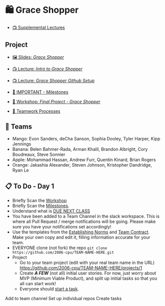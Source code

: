 # 🛍️ Grace Shopper

- [📺 Supplemental Lectures](supplemental-lectures)
## Project
- [🖼️ Slides: *Grace Shopper*](Grace-Shopper.pdf)
- [📺 Lecture: *Intro to Grace Shopper*](https://youtu.be/XYOSf4Xhsnk)
- [📺 Lecture: *Grace Shopper Github Setup*](https://youtu.be/KDqGwVy-m2w)

- [🚗 IMPORTANT - Milestones](milestones.md)
- [🔬 Workshop: _Final Project - Grace Shopper_](https://learn.fullstackacademy.com/workshop/5ece807ae423f6000461d41e/landing)
- [🤝 Teamwork Processes](teamwork-processes)

## 🤝 Teams
- Mango: Evon Sanders, deCha Sanson, Sophia Dooley, Tyler Harper, Kipp Jennings
- Banana: Belen Bahmer-Rada, Arman Khalil, Brandon Albright, Cory Boudreaux, Steve Sonnier
- Apple: Mohammad Hassan, Andrew Furr, Quentin Kinard, Brian Rogers
- Orange: Jakashia Alexander, Steven Johnson, Kristopher Dandridge, Ryan Le

## 📋 To Do - Day 1
  - Briefly Scan the [Workshop](https://learn.fullstackacademy.com/workshop/5ece807ae423f6000461d41e/landing)
  - Briefly Scan the [Milestones](milestones.md).
  - Understand what is [DUE NEXT CLASS](milestones.md#review-1-start-of-day-2----table-definitions-%EF%B8%8F-products-vertical-slice)
  - You have been added to a Team Channel in the slack workspace.  This is where all Pull Request / merge notifications will be going.  Please make sure you have your notifications set accordingly!
  - Use the templates from the [Establishing Norms](https://docs.google.com/document/d/1YOpRdI4d_jPBCnt2pO1rYibInkpFhBrITixKGxtBIk0/edit?usp=sharing) and [Team Contract](https://docs.google.com/document/d/1qBZeAX6gzYPyxdIVHNoP2HTF1ZUUf3seU0cIiBJTT1c/edit?usp=sharing). Make your own copy and edit it, filling information accurate for your team. 
  - EVERYONE clone (not fork) the repo `git clone https://github.com/2006-cpu/TEAM-NAME-HERE.git`
  - Project
    - Go to your team project (edit with your real team name in the URL) https://github.com/2006-cpu/TEAM-NAME-HERE/projects/1
    - Create **_A FEW_** (not all) initial user stories.  For now, just worry about MVP (Minimum Viable Product), and split up initial tasks so that you all can start work!
    - Everyone should [start a task](teamwork-processes/work-on-a-task.md).

Add to team channel
Set up individual repos
Create tasks